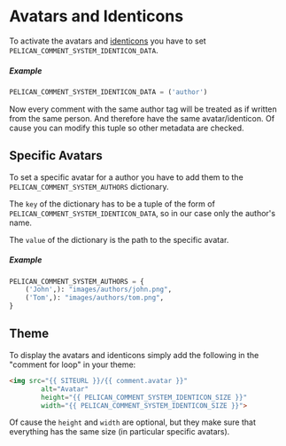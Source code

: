 # Avatars and Identicons
To activate the avatars and [identicons](https://en.wikipedia.org/wiki/Identicon) you have to set `PELICAN_COMMENT_SYSTEM_IDENTICON_DATA`.

##### Example
```python
PELICAN_COMMENT_SYSTEM_IDENTICON_DATA = ('author')
```
Now every comment with the same author tag will be treated as if written from the same person. And therefore have the same avatar/identicon. Of cause you can modify this tuple so other metadata are checked.

## Specific Avatars
To set a specific avatar for a author you have to add them to the `PELICAN_COMMENT_SYSTEM_AUTHORS` dictionary.

The `key` of the dictionary has to be a tuple of the form of `PELICAN_COMMENT_SYSTEM_IDENTICON_DATA`, so in our case only the author's name.

The `value` of the dictionary is the path to the specific avatar.

##### Example
```python
PELICAN_COMMENT_SYSTEM_AUTHORS = {
	('John',): "images/authors/john.png",
	('Tom',): "images/authors/tom.png",
}
```

## Theme
To display the avatars and identicons simply add the following in the "comment for loop" in your theme:

```html
<img src="{{ SITEURL }}/{{ comment.avatar }}"
		alt="Avatar"
		height="{{ PELICAN_COMMENT_SYSTEM_IDENTICON_SIZE }}"
		width="{{ PELICAN_COMMENT_SYSTEM_IDENTICON_SIZE }}">
```

Of cause the `height` and `width` are optional, but they make sure that everything has the same size (in particular  specific avatars).
